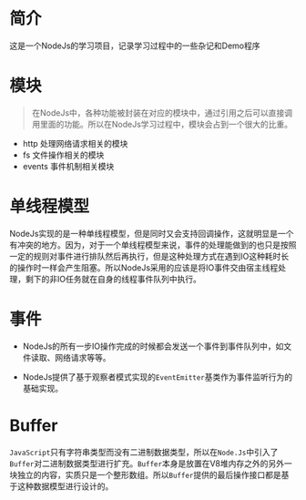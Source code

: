 # 简介

 这是一个NodeJs的学习项目，记录学习过程中的一些杂记和Demo程序

# 模块

> 在NodeJs中，各种功能被封装在对应的模块中，通过引用之后可以直接调用里面的功能。所以在NodeJs学习过程中，模块会占到一个很大的比重。

- http 处理网络请求相关的模块
- fs 文件操作相关的模块
- events 事件机制相关模块


# 单线程模型

NodeJs实现的是一种单线程模型，但是同时又会支持回调操作，这就明显是一个有冲突的地方。因为，对于一个单线程模型来说，事件的处理能做到的也只是按照一定的规则对事件进行排队然后再执行，但是这种处理方式在遇到IO这种耗时长的操作时一样会产生阻塞。所以NodeJs采用的应该是将IO事件交由宿主线程处理，剩下的非IO任务就在自身的线程事件队列中执行。

# 事件

- NodeJs的所有一步IO操作完成的时候都会发送一个事件到事件队列中，如文件读取、网络请求等等。

- NodeJs提供了基于观察者模式实现的`EventEmitter`基类作为事件监听行为的基础实现。

# Buffer

`JavaScript`只有字符串类型而没有二进制数据类型，所以在`Node.Js`中引入了`Buffer`对二进制数据类型进行扩充。`Buffer`本身是放置在V8堆内存之外的另外一块独立的内容，实质只是一个整形数组。所以`Buffer`提供的最后操作接口都是基于这种数据模型进行设计的。